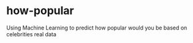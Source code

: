 # how-popular
Using Machine Learning to predict how popular would you be based on celebrities real data

